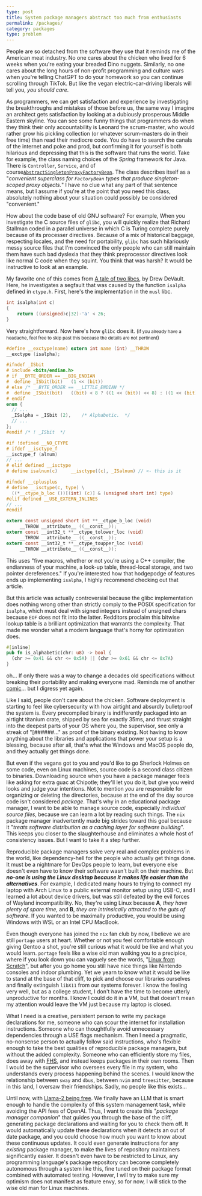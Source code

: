 ```yaml
---
type: post
title: System package managers abstract too much from enthusiasts
permalink: /packages/
category: packages
type: problem
---
```


People are so detached from the software they use that it reminds me of the American meat industry. No one cares about the chicken who lived for 6 weeks when you're eating your breaded Dino nuggets. Similarly, no one cares about the long hours of non-profit programming and culture wars when you're telling ChatGPT to do your homework so you can continue scrolling through TikTok. But like the vegan electric-car-driving liberals will tell you, *you should care*.

As programmers, we can get satisfaction and experience by investigating the breakthroughs and mistakes of those before us, the same way I imagine an architect gets satisfaction by looking at a dubiously prosperous Middle Eastern skyline. You can see some funny things that programmers do when they think their only accountability is Leonard the scrum-master, who would rather grow his pickling collection (or whatever scrum-masters do in their free time) than read their mediocre code. You do have to search the canals of the internet and poke and prod, but confirming it for yourself is both hilarious and depressing that this is the software that runs the world. Take for example, the class naming choices of the *Spring* framework for Java. There is `Controller`, `Service`, and of course[`AbstractSingletonProxyFactoryBean`](https://github.com/spring-projects/spring-framework/blob/e1236a8672822f3d88f6658b98e56b178eff996d/spring-aop/src/main/java/org/springframework/aop/framework/AbstractSingletonProxyFactoryBean.java#L42C35-L42C35). The class describes itself as a "*convenient superclass for `FactoryBean` types that produce singleton-scoped proxy objects.*" I have no clue what any part of that sentence means, but I assume if you're at the point that you need this class, absolutely nothing about your situation could possibly be considered "convenient."

How about the code base of old GNU software? For example, When you investigate the C source files of `glibc`, you will quickly realize that Richard Stallman coded in a parallel universe in which C is Turing complete purely because of its processer directives. Because of a mix of historical baggage, respecting locales, and the need for portability, `glibc` has such hilariously messy source files that I'm convinced the only people who can still maintain them have such bad dyslexia that they think preprocessor directives look like normal C code when they squint. You think that was harsh? It would be instructive to look at an example.

My favorite one of this comes from [A tale of two libcs](https://christianbundy.github.io/subjective-web/submodules/sircmpwn/drewdevault.com/2020/09/25/A-story-of-two-libcs.html), by Drew DeVault. Here, he investigates a segfault that was caused by the function `isalpha` defined in `ctype.h`. First, here's the implementation in the `musl` libc.
```c
int isalpha(int c)
{
	return ((unsigned)c|32)-'a' < 26;
}
```
Very straightforward. Now here's how `glibc` does it. (<small>if you already have a headache, feel free to skip past this because the details are not pertinent</small>)
```c
#define __exctype(name) extern int name (int) __THROW
__exctype (isalpha);

#ifndef _ISbit
# include <bits/endian.h>
# if __BYTE_ORDER == __BIG_ENDIAN
#  define _ISbit(bit)	(1 << (bit))
# else /* __BYTE_ORDER == __LITTLE_ENDIAN */
#  define _ISbit(bit)	((bit) < 8 ? ((1 << (bit)) << 8) : ((1 << (bit)) >> 8))
# endif
enum {
  // ...
  _ISalpha = _ISbit (2),	/* Alphabetic.  */
  // ...
};
#endif /* ! _ISbit  */

#if !defined __NO_CTYPE
# ifdef __isctype_f
__isctype_f (alnum)
// ...
# elif defined __isctype
# define isalnum(c)     __isctype((c), _ISalnum) // <- this is it

#ifndef __cplusplus
# define __isctype(c, type) \
  ((*__ctype_b_loc ())[(int) (c)] & (unsigned short int) type)
#elif defined __USE_EXTERN_INLINES
// ...
#endif

extern const unsigned short int **__ctype_b_loc (void)
     __THROW __attribute__ ((__const__));
extern const __int32_t **__ctype_tolower_loc (void)
     __THROW __attribute__ ((__const__));
extern const __int32_t **__ctype_toupper_loc (void)
     __THROW __attribute__ ((__const__));
```
This uses "five macros, whether or not you’re using a C++ compiler, the endianness of your machine, a look-up table, thread-local storage, and two pointer dereferences." If you're interested how that hodgepodge of features ends up implementing `isalpha`, I highly recommend checking out that article. 

But this article was actually controversial because the glibc implementation does nothing wrong other than strictly comply to the POSIX specification for `isalpha`, which must deal with signed integers instead of unsigned chars because `EOF` does not fit into the latter. Redditors proclaim this bitwise lookup table is a brilliant optimization that warrants the complexity. That made me wonder what a modern language that's horny for optimization does.
```rust
#[inline]
pub fn is_alphabetic(chr: u8) -> bool {
  (chr >= 0x41 && chr <= 0x5A) || (chr >= 0x61 && chr <= 0x7A)
}
```
oh... If only there was a way to change a decades old specifications without breaking their portability and making everyone mad. Reminds me of another [comic](https://xkcd.com/927/)... but I digress yet again.

Like I said, people don't care about the chicken. Software deployment is starting to feel like cybersecurity with how airtight and absurdly bulletproof the system is. Every precompiled binary is indifferently packaged into an airtight titanium crate, shipped by sea for exactly 35ms, and thrust straight into the deepest parts of your OS where you, the supervisor, see only a streak of "\[######..." as proof of the binary existing. Not having to know anything about the libraries and applications that power your setup is a blessing, because after all, that's what the Windows and MacOS people do, and they actually get things done.

But even if the vegans got to you and you'd like to go Sherlock Holmes on some code, even on Linux machines, source code is a second class citizen to binaries. Downloading source when you have a package manager feels like asking for extra guac at Chipotle; they'll let you do it, but give you weird looks and judge your intentions. Not to mention *you* are responsible for organizing or deleting the directories, because at the end of the day source code isn't considered *package*. That's why in an educational package manager, I want to be able to manage source code, especially *individual source files*, because we can learn a lot by reading such things. The `nix` package manager inadvertently made big strides toward this goal because it "*treats software distribution as a caching layer for software building*". This keeps you closer to the slaughterhouse and eliminates a whole host of consistency issues. But I want to take it a step further.

Reproducible package managers solve very real and complex problems in the world, like dependency-hell for the people who actually get things done. It must be a nightmare for DevOps people to learn, but everyone else doesn't even have to know their software wasn't built on their machine. But ***no-one is using the Linux desktop because it makes life easier than the alternatives***. For example, I dedicated many hours to trying to connect my laptop with Arch Linux to a public external monitor setup using USB-C, and I learned a lot about device drivers, but was still defeated by the evil forces of Wayland incompatibility. No, they're using Linux because **A**, *they have plenty of spare time*, and **B**, *they are intrinsically attracted to the guts of software*. If you wanted to be maximally productive, you would be using Windows with WSL or an Intel CPU MacBook.

Even though everyone has joined the `nix` fan club by now, I believe we are still `portage` users at heart. Whether or not you feel comfortable enough giving Gentoo a shot, you're still curious what it would be like and what you would learn. `portage` feels like a wise old man walking you to a precipice, where if you look down you can vaguely see the words, "[Linux from Scratch](https://www.linuxfromscratch.org/lfs/view/development/chapter01/how.html)", but after you go home you still have nice things like Nintendo consoles and indoor plumbing. Yet we yearn to know what it would be like to stand at the base of that cliff, to pick and choose our libraries ourselves and finally extinguish `libX11` from our systems forever. I know the feeling very well, but as a college student, I don't have the time to become utterly unproductive for months. I know I could do it in a VM, but that doesn't mean my attention would leave the VM just because my laptop is closed. 

What I need is a creative, persistent person to write my package declarations for me, someone who can scour the internet for installation instructions. Someone who can thoughtfully avoid unnecessary dependencies through a USE flags mechanism. Then I need a pragmatic, no-nonsense person to actually follow said instructions, who's flexible enough to take the best qualities of reproducible package managers, but without the added complexity. Someone who can efficiently store my files, does away with [FHS](https://access.redhat.com/documentation/en-us/red_hat_enterprise_linux/4/html/reference_guide/s1-filesystem-fhs), and instead keeps packages in their own rooms. Then I would be the supervisor who oversees every file in my system, who understands every process happening behind the scenes. I would know the relationship between `sway` and `dbus`, between `nvim` and `treesitter`, because in this land, I oversaw their friendships. Sadly, no people like this exists...

Until now, with [Llama-2 being free](https://ai.meta.com/llama/). We finally have an LLM that is smart enough to handle the complexity of this system management task, while avoiding the API fees of OpenAI. Thus, I want to create this "*package manager companion*" that guides you through the base of the cliff, generating package declarations and waiting for you to check them off. It would automatically update these declarations when it detects an out of date package, and you could choose how much you want to know about these continuous updates. It could even generate instructions for any *existing* package manager, to make the lives of repository maintainers significantly easier. It doesn't even have to be restricted to Linux, any programming language's package repository can become completely autonomous through a system like this, fine tuned on their package format combined with automated testing. However, I will try to make sure my optimism does not manifest as feature envy, so for now, I will stick to the wise old man for Linux machines.
